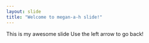 ```yaml
---
layout: slide
title: "Welcome to megan-a-h slide!"
---
```

This is my awesome slide
Use the left arrow to go back!